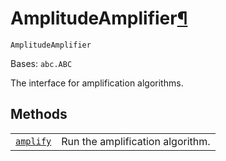 # AmplitudeAmplifier[¶](#amplitudeamplifier "Permalink to this headline")

<span id="undefined" />

`AmplitudeAmplifier`

Bases: `abc.ABC`

The interface for amplification algorithms.

## Methods

|                                                                                                                                                       |                                  |
| ----------------------------------------------------------------------------------------------------------------------------------------------------- | -------------------------------- |
| [`amplify`](qiskit.algorithms.AmplitudeAmplifier.amplify#qiskit.algorithms.AmplitudeAmplifier.amplify "qiskit.algorithms.AmplitudeAmplifier.amplify") | Run the amplification algorithm. |
